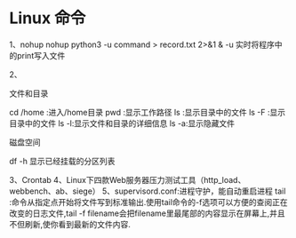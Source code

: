 # Linux 命令

1、nohup
nohup python3 -u command > record.txt 2>&1 &
-u 实时将程序中的print写入文件

2、

文件和目录

cd /home  :进入/home目录
pwd :显示工作路径
ls :显示目录中的文件
ls -F :显示目录中的文件
ls -l:显示文件和目录的详细信息
ls -a:显示隐藏文件

磁盘空间

df -h 显示已经挂载的分区列表

3、Crontab
4、Linux下四款Web服务器压力测试工具（http_load、webbench、ab、siege）
5、supervisord.conf:进程守护，能自动重启进程
 tail :命令从指定点开始将文件写到标准输出.使用tail命令的-f选项可以方便的查阅正在改变的日志文件,tail -f filename会把filename里最尾部的内容显示在屏幕上,并且不但刷新,使你看到最新的文件内容.